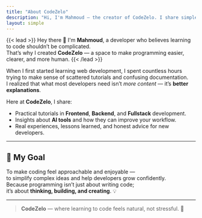 ```yaml
---
title: "About CodeZelo"
description: "Hi, I'm Mahmoud — the creator of CodeZelo. I share simple, practical content about web development to help others learn and grow."
layout: simple
---
```


{{< lead >}}
Hey there 👋 I'm **Mahmoud**, a developer who believes learning to code shouldn’t be complicated.  
That’s why I created **CodeZelo** — a space to make programming easier, clearer, and more human.
{{< /lead >}}

When I first started learning web development, I spent countless hours trying to make sense of scattered tutorials and confusing documentation.  
I realized that what most developers need isn’t *more content* — it’s **better explanations**.

Here at **CodeZelo**, I share:
- Practical tutorials in **Frontend**, **Backend**, and **Fullstack** development.  
- Insights about **AI tools** and how they can improve your workflow.  
- Real experiences, lessons learned, and honest advice for new developers.  

---

## 🎯 My Goal
To make coding feel approachable and enjoyable —  
to simplify complex ideas and help developers grow confidently.  
Because programming isn’t just about writing code;  
it’s about **thinking, building, and creating**. 💡

---

> **CodeZelo** — where learning to code feels natural, not stressful. 🚀
